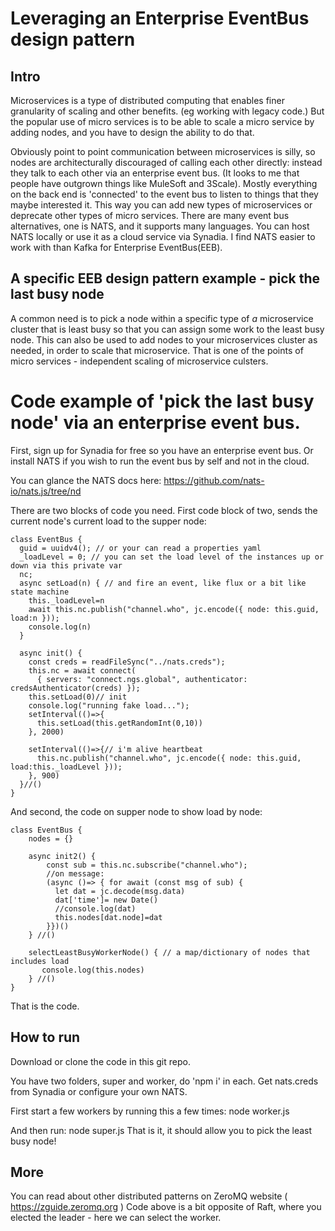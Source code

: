 # Leveraging an Enterprise EventBus design pattern

## Intro
Microservices is a type of distributed computing that enables finer granularity of scaling and other benefits. (eg working with legacy code.) 
But the popular use of micro services is to be able to scale a micro service by adding nodes, and you have to design the ability to do that.

Obviously point to point communication between microservices is silly, so nodes are architecturally discouraged of calling each other directly: instead they talk to each other via an enterprise event bus. (It looks to me that people have outgrown things like MuleSoft and 3Scale). Mostly everything on the back end is 'connected' to the event bus to listen to things that they maybe interested it. This way you can add new types of microservices or deprecate other types of micro services. There are many event bus alternatives, one is NATS, and it supports many languages. You can host NATS locally or use it as a cloud service via Synadia. I find NATS easier to work with than Kafka for Enterprise EventBus(EEB).

## A specific EEB design pattern example - pick the last busy node

A common need is to pick a node within a specific type of *a* microservice cluster that is least busy so that you can assign some work to the least busy node. This can also be used to add nodes to your microservices cluster as needed, in order to scale that microservice. That is one of the points of micro services - independent scaling of microservice culsters. 

# Code example of 'pick the last busy node' via an enterprise event bus.
First, sign up for Synadia for free so you have an enterprise event bus. Or install NATS if you wish to run the event bus by self and not in the cloud.

You can glance the NATS docs here: https://github.com/nats-io/nats.js/tree/nd 

There are two blocks of code you need. First code block of two, sends the current node's current load to the supper node:
```
class EventBus {
  guid = uuidv4(); // or your can read a properties yaml
  _loadLevel = 0; // you can set the load level of the instances up or down via this private var
  nc;
  async setLoad(n) { // and fire an event, like flux or a bit like state machine
    this._loadLevel=n
    await this.nc.publish("channel.who", jc.encode({ node: this.guid, load:n }));
    console.log(n)
  }

  async init() {
    const creds = readFileSync("../nats.creds");
    this.nc = await connect(
      { servers: "connect.ngs.global", authenticator: credsAuthenticator(creds) });
    this.setLoad(0)// init
    console.log("running fake load...");
    setInterval(()=>{
      this.setLoad(this.getRandomInt(0,10))
    }, 2000)

    setInterval(()=>{// i'm alive heartbeat
      this.nc.publish("channel.who", jc.encode({ node: this.guid, load:this._loadLevel }));
    }, 900)
  }//()
}
```

And second, the code on supper node to show load by node:
```
class EventBus {
    nodes = {}

    async init2() {
        const sub = this.nc.subscribe("channel.who");
        //on message:
        (async ()=> { for await (const msg of sub) {
          let dat = jc.decode(msg.data)
          dat['time']= new Date()  
          //console.log(dat)
          this.nodes[dat.node]=dat
        }})()
    } //()

    selectLeastBusyWorkerNode() { // a map/dictionary of nodes that includes load
       console.log(this.nodes)
    } //()
}
```
That is the code.

## How to run

Download or clone the code in this git repo.

You have two folders, super and worker, do 'npm i' in each. Get nats.creds from Synadia or configure your own NATS.

First start a few workers by running this a few times: node worker.js

And then run: node super.js
That is it, it should allow you to pick the least busy node! 


## More

You can read about other distributed patterns on ZeroMQ website ( https://zguide.zeromq.org )
Code above is a bit opposite of Raft, where you elected the leader - here we can select the worker. 
